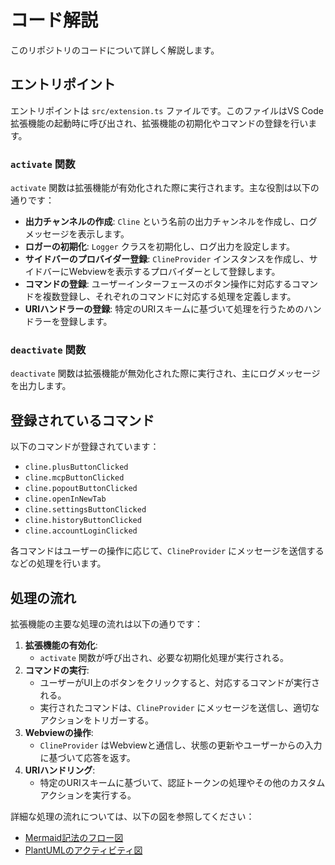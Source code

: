 # コード解説

このリポジトリのコードについて詳しく解説します。

## エントリポイント

エントリポイントは `src/extension.ts` ファイルです。このファイルはVS Code拡張機能の起動時に呼び出され、拡張機能の初期化やコマンドの登録を行います。

### `activate` 関数

`activate` 関数は拡張機能が有効化された際に実行されます。主な役割は以下の通りです：

- **出力チャンネルの作成**: `Cline` という名前の出力チャンネルを作成し、ログメッセージを表示します。
- **ロガーの初期化**: `Logger` クラスを初期化し、ログ出力を設定します。
- **サイドバーのプロバイダー登録**: `ClineProvider` インスタンスを作成し、サイドバーにWebviewを表示するプロバイダーとして登録します。
- **コマンドの登録**: ユーザーインターフェースのボタン操作に対応するコマンドを複数登録し、それぞれのコマンドに対応する処理を定義します。
- **URIハンドラーの登録**: 特定のURIスキームに基づいて処理を行うためのハンドラーを登録します。

### `deactivate` 関数

`deactivate` 関数は拡張機能が無効化された際に実行され、主にログメッセージを出力します。

## 登録されているコマンド

以下のコマンドが登録されています：

- `cline.plusButtonClicked`
- `cline.mcpButtonClicked`
- `cline.popoutButtonClicked`
- `cline.openInNewTab`
- `cline.settingsButtonClicked`
- `cline.historyButtonClicked`
- `cline.accountLoginClicked`

各コマンドはユーザーの操作に応じて、`ClineProvider` にメッセージを送信するなどの処理を行います。

## 処理の流れ

拡張機能の主要な処理の流れは以下の通りです：

1. **拡張機能の有効化**:
    - `activate` 関数が呼び出され、必要な初期化処理が実行される。
2. **コマンドの実行**:
    - ユーザーがUI上のボタンをクリックすると、対応するコマンドが実行される。
    - 実行されたコマンドは、`ClineProvider` にメッセージを送信し、適切なアクションをトリガーする。
3. **Webviewの操作**:
    - `ClineProvider` はWebviewと通信し、状態の更新やユーザーからの入力に基づいて応答を返す。
4. **URIハンドリング**:
    - 特定のURIスキームに基づいて、認証トークンの処理やその他のカスタムアクションを実行する。

詳細な処理の流れについては、以下の図を参照してください：

- [Mermaid記法のフロー図](flowchart.mmd)
- [PlantUMLのアクティビティ図](activity.puml)
